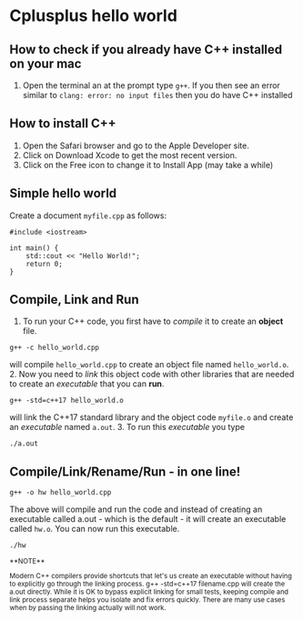 # Cplusplus hello world
## How to check if you already have C++ installed on your mac
1. Open the terminal an at the prompt type `g++`. If you then see an error similar to `clang: error: no input files` then you do have C++ installed

## How to install C++
1. Open the Safari browser and go to the Apple Developer site.
1. Click on Download Xcode to get the most recent version.
1. Click on the Free icon to change it to Install App (may take a while)

## Simple hello world
Create a document `myfile.cpp` as follows:

```
#include <iostream>

int main() {
    std::cout << "Hello World!";
    return 0;
}
```
## Compile, Link and Run

1. To run your C++ code, you first have to _compile_ it to create an **object** file.

 ```
g++ -c hello_world.cpp
```
will compile `hello_world.cpp` to create an object file named `hello_world.o`.
2. Now you need to _link_ this object code with other libraries that are needed to create an _executable_ that you can **run**.
```
g++ -std=c++17 hello_world.o
```
will link the C++17 standard library and the object code `myfile.o` and create an _executable_ named `a.out`.
3. To run this _executable_ you type
 ```
 ./a.out
 ```

## Compile/Link/Rename/Run - in one line!

 ```
g++ -o hw hello_world.cpp
```
The above will compile and run the code and instead of creating an executable called a.out - which is the default - it will create an executable called `hw.o`. You can now run this executable.
 ```
./hw
```
<sub>
**NOTE**

Modern C++ compilers provide shortcuts that let's us create an executable without having to explicitly go through the linking process. g++ -std=c++17 filename.cpp will create the a.out directly. While it is OK to bypass explicit linking for small tests, keeping compile and link process separate helps you isolate and fix errors quickly. There are many use cases when by passing the linking actually will not work.
</sub>
